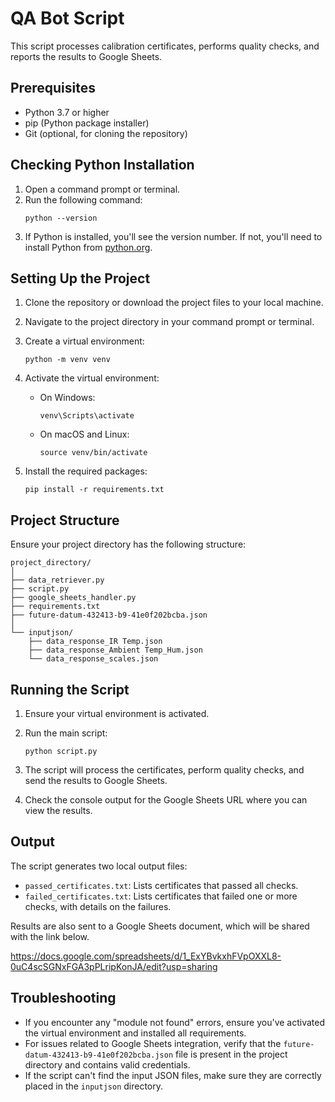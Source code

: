 # QA Bot Script

This script processes calibration certificates, performs quality checks, and reports the results to Google Sheets.

## Prerequisites

- Python 3.7 or higher
- pip (Python package installer)
- Git (optional, for cloning the repository)

## Checking Python Installation

1. Open a command prompt or terminal.
2. Run the following command:
   ```
   python --version
   ```
3. If Python is installed, you'll see the version number. If not, you'll need to install Python from [python.org](https://www.python.org/downloads/).

## Setting Up the Project

1. Clone the repository or download the project files to your local machine.

2. Navigate to the project directory in your command prompt or terminal.

3. Create a virtual environment:
   ```
   python -m venv venv
   ```

4. Activate the virtual environment:
   - On Windows:
     ```
     venv\Scripts\activate
     ```
   - On macOS and Linux:
     ```
     source venv/bin/activate
     ```

5. Install the required packages:
   ```
   pip install -r requirements.txt
   ```

## Project Structure

Ensure your project directory has the following structure:
```
project_directory/
│
├── data_retriever.py
├── script.py
├── google_sheets_handler.py
├── requirements.txt
├── future-datum-432413-b9-41e0f202bcba.json
│
└── inputjson/
    ├── data_response_IR Temp.json
    ├── data_response_Ambient Temp_Hum.json
    └── data_response_scales.json
```

## Running the Script

1. Ensure your virtual environment is activated.

2. Run the main script:
   ```
   python script.py
   ```

3. The script will process the certificates, perform quality checks, and send the results to Google Sheets.

4. Check the console output for the Google Sheets URL where you can view the results.

## Output

The script generates two local output files:
- `passed_certificates.txt`: Lists certificates that passed all checks.
- `failed_certificates.txt`: Lists certificates that failed one or more checks, with details on the failures.

Results are also sent to a Google Sheets document, which will be shared with the link below.

https://docs.google.com/spreadsheets/d/1_ExYBvkxhFVpOXXL8-0uC4scSGNxFGA3pPLripKonJA/edit?usp=sharing

## Troubleshooting

- If you encounter any "module not found" errors, ensure you've activated the virtual environment and installed all requirements.
- For issues related to Google Sheets integration, verify that the `future-datum-432413-b9-41e0f202bcba.json` file is present in the project directory and contains valid credentials.
- If the script can't find the input JSON files, make sure they are correctly placed in the `inputjson` directory.
